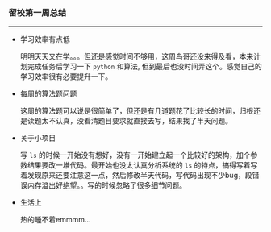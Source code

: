 ### 留校第一周总结

---

- 学习效率有点低

  明明天天又在学。。。但还是感觉时间不够用，这周鸟哥还没来得及看，本来计划完成任务后学习一下 `python` 和算法, 但到最后也没时间弄这个。感觉自己的学习效率很有必要提升一下。

- 每周的算法题问题

  这周的算法题可以说是很简单了，但还是有几道题花了比较长的时间，归根还是读题太不认真，没看清题目要求就直接去写，结果找了半天问题。

- 关于小项目

  写 `ls` 的时候一开始没有想好，没有一开始建立起一个比较好的架构，加个参数结果要改一堆代码。最开始也没太认真分析系统的 `ls` 的特点，搞得写着写着发现原来还要注意这一点，然后修改半天代码，写代码出现不少bug，段错误内存溢出好绝望。。写的时候忽略了很多细节问题。

- 生活上

  热的睡不着emmmm…